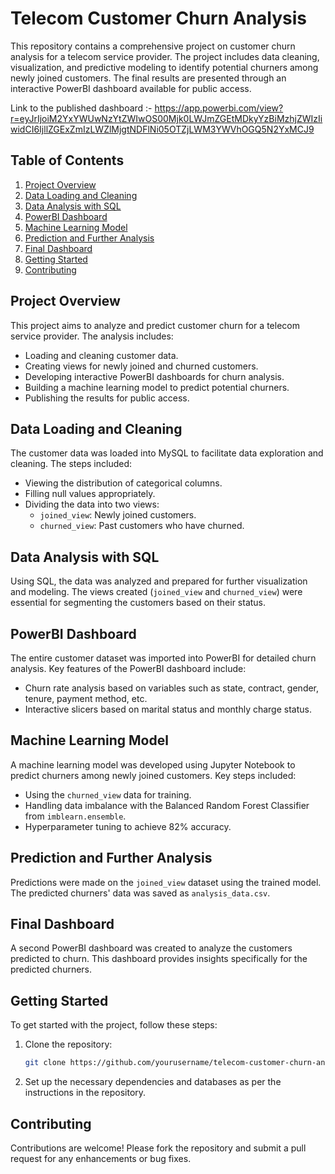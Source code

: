 # Telecom Customer Churn Analysis

This repository contains a comprehensive project on customer churn analysis for a telecom service provider. The project includes data cleaning, visualization, and predictive modeling to identify potential churners among newly joined customers. The final results are presented through an interactive PowerBI dashboard available for public access.

Link to the published dashboard :- https://app.powerbi.com/view?r=eyJrIjoiM2YxYWUwNzYtZWIwOS00Mjk0LWJmZGEtMDkyYzBiMzhjZWIzIiwidCI6IjllZGExZmIzLWZlMjgtNDFlNi05OTZjLWM3YWVhOGQ5N2YxMCJ9

## Table of Contents

1. [Project Overview](#project-overview)
2. [Data Loading and Cleaning](#data-loading-and-cleaning)
3. [Data Analysis with SQL](#data-analysis-with-sql)
4. [PowerBI Dashboard](#powerbi-dashboard)
5. [Machine Learning Model](#machine-learning-model)
6. [Prediction and Further Analysis](#prediction-and-further-analysis)
7. [Final Dashboard](#final-dashboard)
8. [Getting Started](#getting-started)
9. [Contributing](#contributing)

## Project Overview

This project aims to analyze and predict customer churn for a telecom service provider. The analysis includes:

- Loading and cleaning customer data.
- Creating views for newly joined and churned customers.
- Developing interactive PowerBI dashboards for churn analysis.
- Building a machine learning model to predict potential churners.
- Publishing the results for public access.

## Data Loading and Cleaning

The customer data was loaded into MySQL to facilitate data exploration and cleaning. The steps included:

- Viewing the distribution of categorical columns.
- Filling null values appropriately.
- Dividing the data into two views:
  - `joined_view`: Newly joined customers.
  - `churned_view`: Past customers who have churned.

## Data Analysis with SQL

Using SQL, the data was analyzed and prepared for further visualization and modeling. The views created (`joined_view` and `churned_view`) were essential for segmenting the customers based on their status.

## PowerBI Dashboard

The entire customer dataset was imported into PowerBI for detailed churn analysis. Key features of the PowerBI dashboard include:

- Churn rate analysis based on variables such as state, contract, gender, tenure, payment method, etc.
- Interactive slicers based on marital status and monthly charge status.

## Machine Learning Model

A machine learning model was developed using Jupyter Notebook to predict churners among newly joined customers. Key steps included:

- Using the `churned_view` data for training.
- Handling data imbalance with the Balanced Random Forest Classifier from `imblearn.ensemble`.
- Hyperparameter tuning to achieve 82% accuracy.

## Prediction and Further Analysis

Predictions were made on the `joined_view` dataset using the trained model. The predicted churners' data was saved as `analysis_data.csv`.

## Final Dashboard

A second PowerBI dashboard was created to analyze the customers predicted to churn. This dashboard provides insights specifically for the predicted churners.


## Getting Started

To get started with the project, follow these steps:

1. Clone the repository:
   ```sh
   git clone https://github.com/yourusername/telecom-customer-churn-analysis.git
   ```
2. Set up the necessary dependencies and databases as per the instructions in the repository.

## Contributing

Contributions are welcome! Please fork the repository and submit a pull request for any enhancements or bug fixes.
